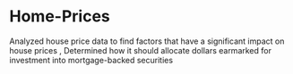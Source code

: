 # Home-Prices
Analyzed house price data to find factors that have a significant impact on house prices
, Determined how it should allocate dollars earmarked for investment into mortgage-backed securities
